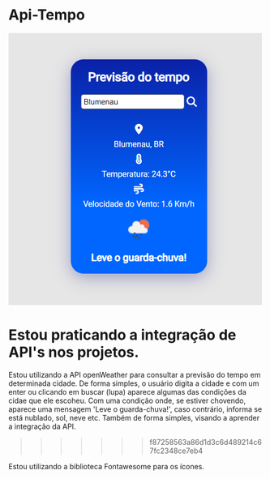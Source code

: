# Api-Tempo


![imagem da aplicação](image.png)

Estou praticando a integração de API's nos projetos.
=======
Estou utilizando a API openWeather para consultar a previsão do tempo em determinada cidade. De forma simples, o usuário digita a cidade e com um enter ou clicando em buscar (lupa) aparece algumas das condições da cidae que ele escoheu.
Com uma condição onde, se estiver chovendo, aparece uma mensagem 'Leve o guarda-chuva!', caso contrário, informa se está nublado, sol, neve etc. Também de forma simples, visando a aprender a integração da API.
>>>>>>> f87258563a86d1d3c6d489214c67fc2348ce7eb4

Estou utilizando a biblioteca Fontawesome para os ícones.
